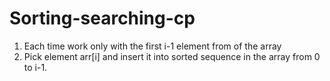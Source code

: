 # Sorting-searching-cp
1. Each time work only with the first i-1 element from of the array
2. Pick element arr[i] and insert it into sorted sequence in the array from 0 to i-1.
